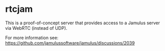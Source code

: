 # rtcjam

This is a proof-of-concept server that provides access to a Jamulus server via WebRTC (instead of UDP).

For more information see: <https://github.com/jamulussoftware/jamulus/discussions/2039>
